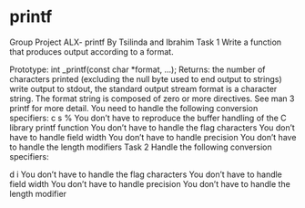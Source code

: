 # printf
Group Project ALX- printf By Tsilinda and Ibrahim
Task 1
Write a function that produces output according to a format.

Prototype: int _printf(const char *format, ...);
Returns: the number of characters printed (excluding the null byte used to end output to strings)
write output to stdout, the standard output stream
format is a character string. The format string is composed of zero or more directives. See man 3 printf for more detail. You need to handle the following conversion specifiers:
c
s
%
You don’t have to reproduce the buffer handling of the C library printf function
You don’t have to handle the flag characters
You don’t have to handle field width
You don’t have to handle precision
You don’t have to handle the length modifiers
Task 2
Handle the following conversion specifiers:

d
i
You don’t have to handle the flag characters
You don’t have to handle field width
You don’t have to handle precision
You don’t have to handle the length modifier
